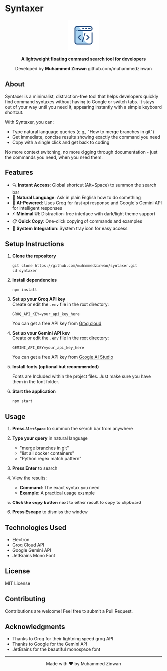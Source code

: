 # Syntaxer

<p align="center">
  <img src="icon.png" alt="Syntaxer Logo" width="100" height="100">
</p>

<p align="center">
  <b>A lightweight floating command search tool for developers</b>
</p>

<p align="center">
  Developed by <b>Muhammed Zinwan</b> github.com/muhammedzinwan
</p>

## About

Syntaxer is a minimalist, distraction-free tool that helps developers quickly find command syntaxes without having to Google or switch tabs. It stays out of your way until you need it, appearing instantly with a simple keyboard shortcut.

With Syntaxer, you can:
- Type natural language queries (e.g., "How to merge branches in git")
- Get immediate, concise results showing exactly the command you need
- Copy with a single click and get back to coding

No more context switching, no more digging through documentation - just the commands you need, when you need them.

## Features

- 🔍 **Instant Access**: Global shortcut (Alt+Space) to summon the search bar
- 💬 **Natural Language**: Ask in plain English how to do something
- 🧠 **AI-Powered**: Uses Groq for fast api response and Google's Gemini API for intelligent responses
- ⚡ **Minimal UI**: Distraction-free interface with dark/light theme support
- 📋 **Quick Copy**: One-click copying of commands and examples
- 🔄 **System Integration**: System tray icon for easy access

## Setup Instructions

1. **Clone the repository**
   ```
   git clone https://github.com/muhammedzinwan/syntaxer.git
   cd syntaxer
   ```

2. **Install dependencies**
   ```
   npm install
   ```
3. **Set up your Groq API key**  
   Create or edit the `.env` file in the root directory:
   ```
   GROQ_API_KEY=your_api_key_here
   ```
   You can get a free API key from [Groq cloud](https://console.groq.com/keys)

3. **Set up your Gemini API key**  
   Create or edit the `.env` file in the root directory:
   ```
   GEMINI_API_KEY=your_api_key_here
   ```
   You can get a free API key from [Google AI Studio](https://aistudio.google.com/app/apikey)

4. **Install fonts (optional but recommended)**

   Fonts are Included within the project files. Just make sure you have them in the font folder. 

5. **Start the application**
   ```
   npm start
   ```

## Usage

1. **Press `Alt+Space`** to summon the search bar from anywhere

2. **Type your query** in natural language
   - "merge branches in git"
   - "list all docker containers"
   - "Python regex match pattern"

3. **Press Enter** to search

4. View the results:
   - **Command**: The exact syntax you need
   - **Example**: A practical usage example

5. **Click the copy button** next to either result to copy to clipboard

6. **Press Escape** to dismiss the window

## Technologies Used

- Electron
- Groq Cloud API
- Google Gemini API
- JetBrains Mono Font

## License

MIT License

## Contributing

Contributions are welcome! Feel free to submit a Pull Request.

## Acknowledgments
- Thanks to Groq for their lightning speed groq API
- Thanks to Google for the Gemini API
- JetBrains for the beautiful monospace font

---

<p align="center">
  Made with ❤️ by Muhammed Zinwan
</p>
